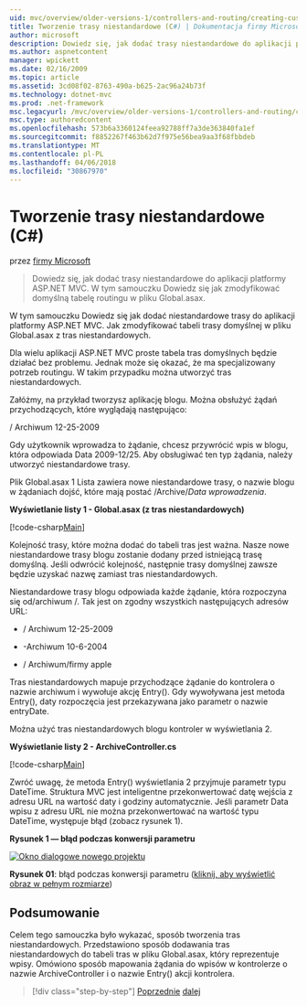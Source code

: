 ```yaml
---
uid: mvc/overview/older-versions-1/controllers-and-routing/creating-custom-routes-cs
title: Tworzenie trasy niestandardowe (C#) | Dokumentacja firmy Microsoft
author: microsoft
description: Dowiedz się, jak dodać trasy niestandardowe do aplikacji platformy ASP.NET MVC. W tym samouczku Dowiedz się jak zmodyfikować domyślną tabelę routingu w pliku Global.asax.
ms.author: aspnetcontent
manager: wpickett
ms.date: 02/16/2009
ms.topic: article
ms.assetid: 3cd08f02-8763-490a-b625-2ac96a24b73f
ms.technology: dotnet-mvc
ms.prod: .net-framework
msc.legacyurl: /mvc/overview/older-versions-1/controllers-and-routing/creating-custom-routes-cs
msc.type: authoredcontent
ms.openlocfilehash: 573b6a3360124feea92788ff7a3de363840fa1ef
ms.sourcegitcommit: f8852267f463b62d7f975e56bea9aa3f68fbbdeb
ms.translationtype: MT
ms.contentlocale: pl-PL
ms.lasthandoff: 04/06/2018
ms.locfileid: "30867970"
---
```

<a name="creating-custom-routes-c"></a>Tworzenie trasy niestandardowe (C#)
====================
przez [firmy Microsoft](https://github.com/microsoft)

> Dowiedz się, jak dodać trasy niestandardowe do aplikacji platformy ASP.NET MVC. W tym samouczku Dowiedz się jak zmodyfikować domyślną tabelę routingu w pliku Global.asax.


W tym samouczku Dowiedz się jak dodać niestandardowe trasy do aplikacji platformy ASP.NET MVC. Jak zmodyfikować tabeli trasy domyślnej w pliku Global.asax z tras niestandardowych.

Dla wielu aplikacji ASP.NET MVC proste tabela tras domyślnych będzie działać bez problemu. Jednak może się okazać, że ma specjalizowany potrzeb routingu. W takim przypadku można utworzyć tras niestandardowych.

Załóżmy, na przykład tworzysz aplikację blogu. Można obsłużyć żądań przychodzących, które wyglądają następująco:

/ Archiwum 12-25-2009

Gdy użytkownik wprowadza to żądanie, chcesz przywrócić wpis w blogu, która odpowiada Data 2009-12/25. Aby obsługiwać ten typ żądania, należy utworzyć niestandardowe trasy.

Plik Global.asax 1 Lista zawiera nowe niestandardowe trasy, o nazwie blogu w żądaniach dojść, które mają postać /Archive/*Data wprowadzenia*.

**Wyświetlanie listy 1 - Global.asax (z tras niestandardowych)**

[!code-csharp[Main](creating-custom-routes-cs/samples/sample1.cs)]

Kolejność trasy, które można dodać do tabeli tras jest ważna. Nasze nowe niestandardowe trasy blogu zostanie dodany przed istniejącą trasę domyślną. Jeśli odwrócić kolejność, następnie trasy domyślnej zawsze będzie uzyskać nazwę zamiast tras niestandardowych.

Niestandardowe trasy blogu odpowiada każde żądanie, która rozpoczyna się od/archiwum /. Tak jest on zgodny wszystkich następujących adresów URL:

- / Archiwum 12-25-2009

- -Archiwum 10-6-2004

- / Archiwum/firmy apple

Tras niestandardowych mapuje przychodzące żądanie do kontrolera o nazwie archiwum i wywołuje akcję Entry(). Gdy wywoływana jest metoda Entry(), daty rozpoczęcia jest przekazywana jako parametr o nazwie entryDate.

Można użyć tras niestandardowych blogu kontroler w wyświetlania 2.

**Wyświetlanie listy 2 - ArchiveController.cs**

[!code-csharp[Main](creating-custom-routes-cs/samples/sample2.cs)]

Zwróć uwagę, że metoda Entry() wyświetlania 2 przyjmuje parametr typu DateTime. Struktura MVC jest inteligentne przekonwertować datę wejścia z adresu URL na wartość daty i godziny automatycznie. Jeśli parametr Data wpisu z adresu URL nie można przekonwertować na wartość typu DateTime, występuje błąd (zobacz rysunek 1).

**Rysunek 1 — błąd podczas konwersji parametru**


[![Okno dialogowe nowego projektu](creating-custom-routes-cs/_static/image1.jpg)](creating-custom-routes-cs/_static/image1.png)

**Rysunek 01**: błąd podczas konwersji parametru ([kliknij, aby wyświetlić obraz w pełnym rozmiarze](creating-custom-routes-cs/_static/image2.png))


## <a name="summary"></a>Podsumowanie

Celem tego samouczka było wykazać, sposób tworzenia tras niestandardowych. Przedstawiono sposób dodawania tras niestandardowych do tabeli tras w pliku Global.asax, który reprezentuje wpisy. Omówiono sposób mapowania żądania do wpisów w kontrolerze o nazwie ArchiveController i o nazwie Entry() akcji kontrolera.

> [!div class="step-by-step"]
> [Poprzednie](aspnet-mvc-controllers-overview-cs.md)
> [dalej](creating-a-route-constraint-cs.md)
